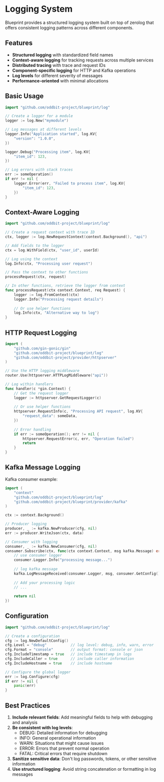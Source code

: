 # Logging System

Blueprint provides a structured logging system built on top of zerolog that offers consistent logging patterns across different components.

## Features

- **Structured logging** with standardized field names
- **Context-aware logging** for tracking requests across multiple services
- **Distributed tracing** with trace and request IDs
- **Component-specific logging** for HTTP and Kafka operations
- **Log levels** for different severity of messages
- **Performance-oriented** with minimal allocations

## Basic Usage

```go
import "github.com/oddbit-project/blueprint/log"

// Create a logger for a module
logger := log.New("mymodule")

// Log messages at different levels
logger.Info("Application started", log.KV{
    "version": "1.0.0",
})

logger.Debug("Processing item", log.KV{
    "item_id": 123,
})

// Log errors with stack traces
err := someOperation()
if err != nil {
    logger.Error(err, "Failed to process item", log.KV{
        "item_id": 123,
    })
}
```

## Context-Aware Logging

```go
import "github.com/oddbit-project/blueprint/log"

// Create a request context with trace ID
ctx, logger := log.NewRequestContext(context.Background(), "api")

// Add fields to the logger
ctx = log.WithField(ctx, "user_id", userId)

// Log using the context
log.Info(ctx, "Processing user request")

// Pass the context to other functions
processRequest(ctx, request)

// In other functions, retrieve the logger from context
func processRequest(ctx context.Context, req Request) {
    logger := log.FromContext(ctx)
    logger.Info("Processing request details")
    
    // Or use helper functions
    log.Info(ctx, "Alternative way to log")
}
```

## HTTP Request Logging

```go
import (
    "github.com/gin-gonic/gin"
    "github.com/oddbit-project/blueprint/log"
    "github.com/oddbit-project/provider/httpserver"
)

// Use the HTTP logging middleware
router.Use(httpserver.HTTPLogMiddleware("api"))

// Log within handlers
func handler(c *gin.Context) {
    // Get the request logger
    logger := httpserver.GetRequestLogger(c)
    
    // Or use helper functions
    httpserver.RequestInfo(c, "Processing API request", log.KV{
        "request_data": someData,
    })
    
    // Error handling
    if err := someOperation(); err != nil {
        httpserver.RequestError(c, err, "Operation failed")
        return
    }
}
```

## Kafka Message Logging

Kafka consumer example:
```go
import (
	"context"
    "github.com/oddbit-project/blueprint/log"
    "github.com/oddbit-project/blueprint/provider/kafka"
)

ctx := context.Background()

// Producer logging
producer, _ := kafka.NewProducer(cfg, nil)
err := producer.WriteJson(ctx, data)

// Consumer with logging
consumer, _ := kafka.NewConsumer(cfg, nil)
consumer.Subscribe(ctx, func(ctx context.Context, msg kafka.Message) error {
    // use consumer logger
	consumer.Logger.Info("processing message...")
	
	// log kafka message
	kafka.LogMessageReceived(consumer.Logger, msg, consumer.GetConfig().Group)    
    
	// Add your processing logic
    // ...
    
    return nil
})

```

## Configuration

```go
import "github.com/oddbit-project/blueprint/log"

// Create a configuration
cfg := log.NewDefaultConfig()
cfg.Level = "debug"           // log level: debug, info, warn, error
cfg.Format = "console"        // output format: console or json
cfg.IncludeTimestamp = true   // include timestamp in logs
cfg.IncludeCaller = true      // include caller information
cfg.IncludeHostname = true    // include hostname

// Configure the global logger
err := log.Configure(cfg)
if err != nil {
    panic(err)
}
```

## Best Practices

1. **Include relevant fields**: Add meaningful fields to help with debugging and analysis
2. **Be consistent with log levels**:
   - DEBUG: Detailed information for debugging
   - INFO: General operational information
   - WARN: Situations that might cause issues
   - ERROR: Errors that prevent normal operation
   - FATAL: Critical errors that require shutdown
3. **Sanitize sensitive data**: Don't log passwords, tokens, or other sensitive information
4. **Use structured logging**: Avoid string concatenation or formatting in log messages